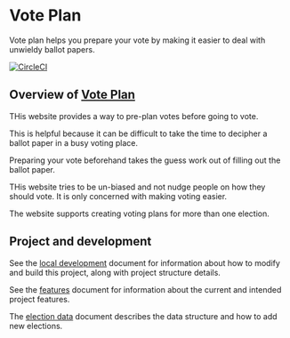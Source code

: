 # Vote Plan

Vote plan helps you prepare your vote by making it easier to deal with unwieldy ballot papers.

[![CircleCI](https://circleci.com/gh/vote-plan/vote-plan/tree/master.svg?style=svg)](https://circleci.com/gh/vote-plan/vote-plan/tree/master)

## Overview of [Vote Plan](https://www.voteplan.org)

THis website provides a way to pre-plan votes before going to vote.

This is helpful because it can be difficult to take the time to decipher a ballot paper in a busy voting place.

Preparing your vote beforehand takes the guess work out of filling out the ballot paper.

THis website tries to be un-biased and not nudge people on how they should vote. It is only concerned with making voting easier.

The website supports creating voting plans for more than one election.

## Project and development

See the [local development](read/local-development.md) document for information about how to modify and build this project, along with project structure details.

See the [features](read/features.md) document for information about the current and intended project features.

The [election data](elections-data/README.md) document describes the data structure and how to add new elections.

